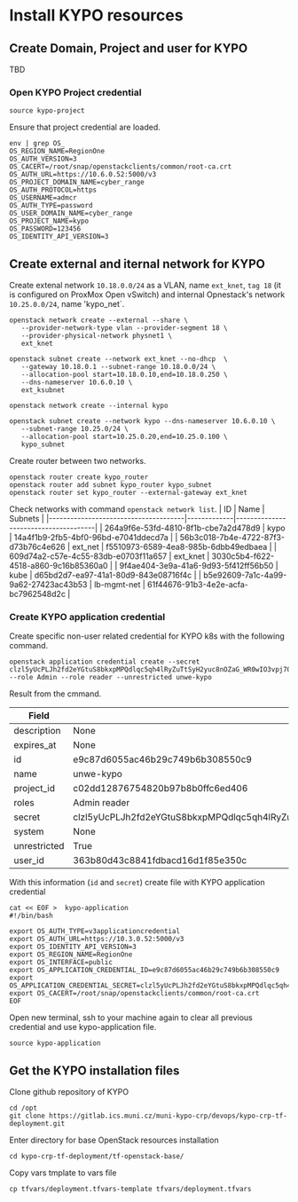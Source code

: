 # Install KYPO resources

## Create Domain, Project and user for KYPO
TBD

### Open KYPO Project credential
```
source kypo-project
```
Ensure that project credential are loaded.
```
env | grep OS_
OS_REGION_NAME=RegionOne
OS_AUTH_VERSION=3
OS_CACERT=/root/snap/openstackclients/common/root-ca.crt
OS_AUTH_URL=https://10.6.0.52:5000/v3
OS_PROJECT_DOMAIN_NAME=cyber_range
OS_AUTH_PROTOCOL=https
OS_USERNAME=admcr
OS_AUTH_TYPE=password
OS_USER_DOMAIN_NAME=cyber_range
OS_PROJECT_NAME=kypo
OS_PASSWORD=123456
OS_IDENTITY_API_VERSION=3
```
## Create external and iternal network for KYPO 
Create extenal network `10.18.0.0/24` as a VLAN, name `ext_knet`, `tag 18` (it is configured on ProxMox Open vSwitch) and internal Opnestack's network `10.25.0.0/24`, name 'kypo_net`. 
```
openstack network create --external --share \
   --provider-network-type vlan --provider-segment 18 \
   --provider-physical-network physnet1 \
   ext_knet

openstack subnet create --network ext_knet --no-dhcp  \
   --gateway 10.18.0.1 --subnet-range 10.18.0.0/24 \
   --allocation-pool start=10.18.0.10,end=10.18.0.250 \
   --dns-nameserver 10.6.0.10 \
   ext_ksubnet

openstack network create --internal kypo

openstack subnet create --network kypo --dns-nameserver 10.6.0.10 \
   --subnet-range 10.25.0/24 \
   --allocation-pool start=10.25.0.20,end=10.25.0.100 \
   kypo_subnet
```
Create router between two networks.
```
openstack router create kypo_router
openstack router add subnet kypo_router kypo_subnet
openstack router set kypo_router --external-gateway ext_knet
```
Check networks with command `openstack network list`.
| ID                                   | Name        | Subnets                              |
|--------------------------------------|-------------|--------------------------------------|
| 264a9f6e-53fd-4810-8f1b-cbe7a2d478d9 | kypo        | 14a4f1b9-2fb5-4bf0-96bd-e7041ddecd7a |
| 56b3c018-7b4e-4722-87f3-d73b76c4e626 | ext_net     | f5510973-6589-4ea8-985b-6dbb49edbaea |
| 609d74a2-c57e-4c55-83db-e0703f11a657 | ext_knet    | 3030c5b4-f622-4518-a860-9c16b85360a0 |
| 9f4ae404-3e9a-41a6-9d93-5f412ff56b50 | kube        | d65bd2d7-ea97-41a1-80d9-843e08716f4c |
| b5e92609-7a1c-4a99-9a62-27423ac43b53 | lb-mgmt-net | 61f44676-91b3-4e2e-acfa-bc7962548d2c |

### Create KYPO application credential
Create specific non-user related credential for KYPO k8s with the following command.
```
openstack application credential create --secret clzl5yUcPLJh2fd2eYGtuS8bkxpMPQdlqc5qh4lRyZuTtSyH2yuc8nOZaG_WR0wIO3vpj70UW2W4SITXKuzGcw --role Admin --role reader --unrestricted unwe-kypo
```
Result from the cmmand.

| Field        | Value                                                                                  |
|--------------|----------------------------------------------------------------------------------------|
| description  | None                                                                                   |
| expires_at   | None                                                                                   |
| id           | e9c87d6055ac46b29c749b6b308550c9                                                       |
| name         | unwe-kypo                                                                              |
| project_id   | c02dd12876754820b97b8b0ffc6ed406                                                       |
| roles        | Admin reader                                                                           |
| secret       | clzl5yUcPLJh2fd2eYGtuS8bkxpMPQdlqc5qh4lRyZuTtSyH2yuc8nOZaG_WR0wIO3vpj70UW2W4SITXKuzGcw |
| system       | None                                                                                   |
| unrestricted | True                                                                                   |
| user_id      | 363b80d43c8841fdbacd16d1f85e350c                                                       |

With this information (`id` and `secret`) create file with KYPO application credential

```
cat << EOF >  kypo-application
#!/bin/bash

export OS_AUTH_TYPE=v3applicationcredential
export OS_AUTH_URL=https://10.3.0.52:5000/v3
export OS_IDENTITY_API_VERSION=3
export OS_REGION_NAME=RegionOne
export OS_INTERFACE=public
export OS_APPLICATION_CREDENTIAL_ID=e9c87d6055ac46b29c749b6b308550c9
export OS_APPLICATION_CREDENTIAL_SECRET=clzl5yUcPLJh2fd2eYGtuS8bkxpMPQdlqc5qh4lRyZuTtSyH2yuc8nOZaG_WR0wIO3vpj70UW2W4SITXKuzGcw
export OS_CACERT=/root/snap/openstackclients/common/root-ca.crt
EOF
```
Open new terminal, ssh to your machine again to clear all previous credential and use kypo-application file.
```
source kypo-application
```


## Get the KYPO installation files
Clone github repository of KYPO
```
cd /opt 
git clone https://gitlab.ics.muni.cz/muni-kypo-crp/devops/kypo-crp-tf-deployment.git
```
Enter directory for base OpenStack resources installation
```
cd kypo-crp-tf-deployment/tf-openstack-base/
```
Copy vars tmplate to vars file
```
cp tfvars/deployment.tfvars-template tfvars/deployment.tfvars
```

```

